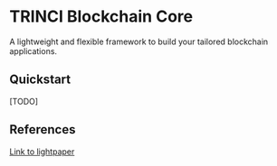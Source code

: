 TRINCI Blockchain Core
======================

A lightweight and flexible framework to build your tailored blockchain applications.

Quickstart
----------

[TODO]

References
----------

[Link to lightpaper](https://github.com/affidaty-blockchain/whitepaper) 
